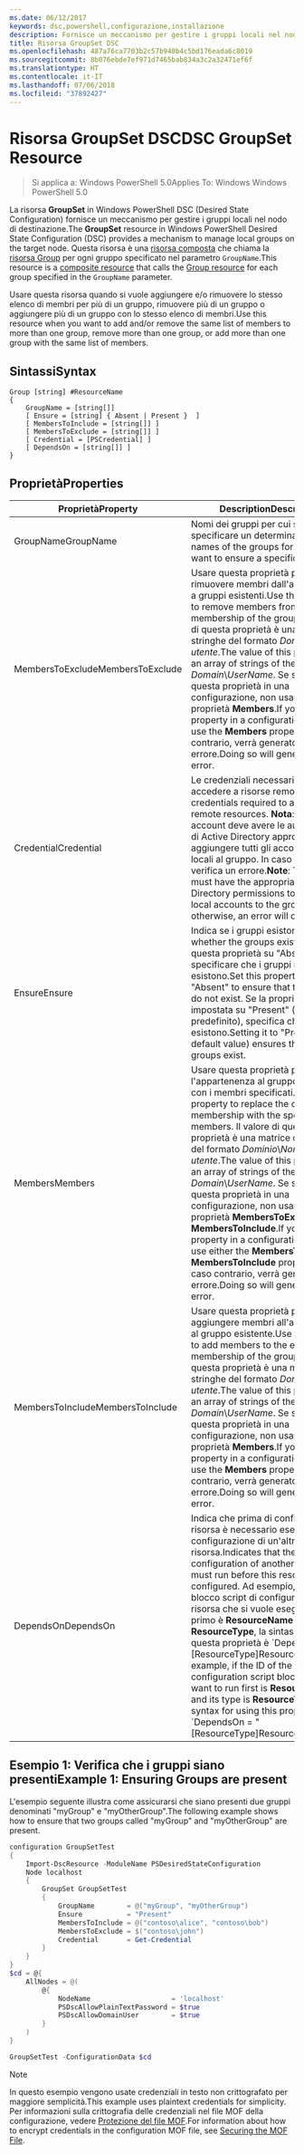 ```yaml
---
ms.date: 06/12/2017
keywords: dsc,powershell,configurazione,installazione
description: Fornisce un meccanismo per gestire i gruppi locali nel nodo di destinazione.
title: Risorsa GroupSet DSC
ms.openlocfilehash: 487a76ca7703b2c57b940b4c5bd176eada6c8019
ms.sourcegitcommit: 8b076ebde7ef971d7465bab834a3c2a32471ef6f
ms.translationtype: HT
ms.contentlocale: it-IT
ms.lasthandoff: 07/06/2018
ms.locfileid: "37892427"
---
```

# <a name="dsc-groupset-resource"></a><span data-ttu-id="1212b-104">Risorsa GroupSet DSC</span><span class="sxs-lookup"><span data-stu-id="1212b-104">DSC GroupSet Resource</span></span>

> <span data-ttu-id="1212b-105">Si applica a: Windows PowerShell 5.0</span><span class="sxs-lookup"><span data-stu-id="1212b-105">Applies To: Windows Windows PowerShell 5.0</span></span>

<span data-ttu-id="1212b-106">La risorsa **GroupSet** in Windows PowerShell DSC (Desired State Configuration) fornisce un meccanismo per gestire i gruppi locali nel nodo di destinazione.</span><span class="sxs-lookup"><span data-stu-id="1212b-106">The **GroupSet** resource in Windows PowerShell Desired State Configuration (DSC) provides a mechanism to manage local groups on the target node.</span></span> <span data-ttu-id="1212b-107">Questa risorsa è una [risorsa composta](authoringResourceComposite.md) che chiama la [risorsa Group](groupResource.md) per ogni gruppo specificato nel parametro `GroupName`.</span><span class="sxs-lookup"><span data-stu-id="1212b-107">This resource is a [composite resource](authoringResourceComposite.md) that calls the [Group resource](groupResource.md) for each group specified in the `GroupName` parameter.</span></span>

<span data-ttu-id="1212b-108">Usare questa risorsa quando si vuole aggiungere e/o rimuovere lo stesso elenco di membri per più di un gruppo, rimuovere più di un gruppo o aggiungere più di un gruppo con lo stesso elenco di membri.</span><span class="sxs-lookup"><span data-stu-id="1212b-108">Use this resource when you want to add and/or remove the same list of members to more than one group, remove more than one group, or add more than one group with the same list of members.</span></span>

## <a name="syntax"></a><span data-ttu-id="1212b-109">Sintassi</span><span class="sxs-lookup"><span data-stu-id="1212b-109">Syntax</span></span>

```
Group [string] #ResourceName
{
    GroupName = [string[]]
    [ Ensure = [string] { Absent | Present }  ]
    [ MembersToInclude = [string[]] ]
    [ MembersToExclude = [string[]] ]
    [ Credential = [PSCredential] ]
    [ DependsOn = [string[]] ]
}
```

## <a name="properties"></a><span data-ttu-id="1212b-110">Proprietà</span><span class="sxs-lookup"><span data-stu-id="1212b-110">Properties</span></span>

|  <span data-ttu-id="1212b-111">Proprietà</span><span class="sxs-lookup"><span data-stu-id="1212b-111">Property</span></span>  |  <span data-ttu-id="1212b-112">Description</span><span class="sxs-lookup"><span data-stu-id="1212b-112">Description</span></span>   |
|---|---|
| <span data-ttu-id="1212b-113">GroupName</span><span class="sxs-lookup"><span data-stu-id="1212b-113">GroupName</span></span>| <span data-ttu-id="1212b-114">Nomi dei gruppi per cui si vuole specificare un determinato stato.</span><span class="sxs-lookup"><span data-stu-id="1212b-114">The names of the groups for which you want to ensure a specific state.</span></span>|
| <span data-ttu-id="1212b-115">MembersToExclude</span><span class="sxs-lookup"><span data-stu-id="1212b-115">MembersToExclude</span></span>| <span data-ttu-id="1212b-116">Usare questa proprietà per rimuovere membri dall'appartenenza a gruppi esistenti.</span><span class="sxs-lookup"><span data-stu-id="1212b-116">Use this property to remove members from the existing membership of the groups.</span></span> <span data-ttu-id="1212b-117">Il valore di questa proprietà è una matrice di stringhe del formato *Dominio*\\*Nome utente*.</span><span class="sxs-lookup"><span data-stu-id="1212b-117">The value of this property is an array of strings of the form *Domain*\\*UserName*.</span></span> <span data-ttu-id="1212b-118">Se si imposta questa proprietà in una configurazione, non usare la proprietà **Members**.</span><span class="sxs-lookup"><span data-stu-id="1212b-118">If you set this property in a configuration, do not use the **Members** property.</span></span> <span data-ttu-id="1212b-119">In caso contrario, verrà generato un errore.</span><span class="sxs-lookup"><span data-stu-id="1212b-119">Doing so will generate an error.</span></span>|
| <span data-ttu-id="1212b-120">Credential</span><span class="sxs-lookup"><span data-stu-id="1212b-120">Credential</span></span>| <span data-ttu-id="1212b-121">Le credenziali necessarie per accedere a risorse remote.</span><span class="sxs-lookup"><span data-stu-id="1212b-121">The credentials required to access remote resources.</span></span> <span data-ttu-id="1212b-122">**Nota**: questo account deve avere le autorizzazioni di Active Directory appropriate per aggiungere tutti gli account non locali al gruppo. In caso contrario, si verifica un errore.</span><span class="sxs-lookup"><span data-stu-id="1212b-122">**Note**: This account must have the appropriate Active Directory permissions to add all non-local accounts to the group; otherwise, an error will occur.</span></span>
| <span data-ttu-id="1212b-123">Ensure</span><span class="sxs-lookup"><span data-stu-id="1212b-123">Ensure</span></span>| <span data-ttu-id="1212b-124">Indica se i gruppi esistono.</span><span class="sxs-lookup"><span data-stu-id="1212b-124">Indicates whether the groups exist.</span></span> <span data-ttu-id="1212b-125">Impostare questa proprietà su "Absent" per specificare che i gruppi non esistono.</span><span class="sxs-lookup"><span data-stu-id="1212b-125">Set this property to "Absent" to ensure that the groups do not exist.</span></span> <span data-ttu-id="1212b-126">Se la proprietà è impostata su "Present" (valore predefinito), specifica che i gruppi esistono.</span><span class="sxs-lookup"><span data-stu-id="1212b-126">Setting it to "Present" (the default value) ensures that the groups exist.</span></span>|
| <span data-ttu-id="1212b-127">Members</span><span class="sxs-lookup"><span data-stu-id="1212b-127">Members</span></span>| <span data-ttu-id="1212b-128">Usare questa proprietà per sostituire l'appartenenza al gruppo corrente con i membri specificati.</span><span class="sxs-lookup"><span data-stu-id="1212b-128">Use this property to replace the current group membership with the specified members.</span></span> <span data-ttu-id="1212b-129">Il valore di questa proprietà è una matrice di stringhe del formato *Dominio*\\*Nome utente*.</span><span class="sxs-lookup"><span data-stu-id="1212b-129">The value of this property is an array of strings of the form *Domain*\\*UserName*.</span></span> <span data-ttu-id="1212b-130">Se si imposta questa proprietà in una configurazione, non usare la proprietà **MembersToExclude** o **MembersToInclude**.</span><span class="sxs-lookup"><span data-stu-id="1212b-130">If you set this property in a configuration, do not use either the **MembersToExclude** or **MembersToInclude** property.</span></span> <span data-ttu-id="1212b-131">In caso contrario, verrà generato un errore.</span><span class="sxs-lookup"><span data-stu-id="1212b-131">Doing so will generate an error.</span></span>|
| <span data-ttu-id="1212b-132">MembersToInclude</span><span class="sxs-lookup"><span data-stu-id="1212b-132">MembersToInclude</span></span>| <span data-ttu-id="1212b-133">Usare questa proprietà per aggiungere membri all'appartenenza al gruppo esistente.</span><span class="sxs-lookup"><span data-stu-id="1212b-133">Use this property to add members to the existing membership of the group.</span></span> <span data-ttu-id="1212b-134">Il valore di questa proprietà è una matrice di stringhe del formato *Dominio*\\*Nome utente*.</span><span class="sxs-lookup"><span data-stu-id="1212b-134">The value of this property is an array of strings of the form *Domain*\\*UserName*.</span></span> <span data-ttu-id="1212b-135">Se si imposta questa proprietà in una configurazione, non usare la proprietà **Members**.</span><span class="sxs-lookup"><span data-stu-id="1212b-135">If you set this property in a configuration, do not use the **Members** property.</span></span> <span data-ttu-id="1212b-136">In caso contrario, verrà generato un errore.</span><span class="sxs-lookup"><span data-stu-id="1212b-136">Doing so will generate an error.</span></span>|
| <span data-ttu-id="1212b-137">DependsOn</span><span class="sxs-lookup"><span data-stu-id="1212b-137">DependsOn</span></span> | <span data-ttu-id="1212b-138">Indica che prima di configurare la risorsa è necessario eseguire la configurazione di un'altra risorsa.</span><span class="sxs-lookup"><span data-stu-id="1212b-138">Indicates that the configuration of another resource must run before this resource is configured.</span></span> <span data-ttu-id="1212b-139">Ad esempio, se l'ID del blocco script di configurazione della risorsa che si vuole eseguire per primo è __ResourceName__ e il tipo è __ResourceType__, la sintassi per usare questa proprietà è \`DependsOn = "[ResourceType]ResourceName"\`\`.</span><span class="sxs-lookup"><span data-stu-id="1212b-139">For example, if the ID of the resource configuration script block that you want to run first is __ResourceName__ and its type is __ResourceType__, the syntax for using this property is \`DependsOn = "[ResourceType]ResourceName"\`\`.</span></span>|

## <a name="example-1-ensuring-groups-are-present"></a><span data-ttu-id="1212b-140">Esempio 1: Verifica che i gruppi siano presenti</span><span class="sxs-lookup"><span data-stu-id="1212b-140">Example 1: Ensuring Groups are present</span></span>

<span data-ttu-id="1212b-141">L'esempio seguente illustra come assicurarsi che siano presenti due gruppi denominati "myGroup" e "myOtherGroup".</span><span class="sxs-lookup"><span data-stu-id="1212b-141">The following example shows how to ensure that two groups called "myGroup" and "myOtherGroup" are present.</span></span>

```powershell
configuration GroupSetTest
{
    Import-DscResource -ModuleName PSDesiredStateConfiguration
    Node localhost
    {
        GroupSet GroupSetTest
        {
            GroupName        = @("myGroup", "myOtherGroup")
            Ensure           = "Present"
            MembersToInclude = @("contoso\alice", "contoso\bob")
            MembersToExclude = $("contoso\john")
            Credential       = Get-Credential
        }
    }
}
$cd = @{
    AllNodes = @(
        @{
            NodeName                    = 'localhost'
            PSDscAllowPlainTextPassword = $true
            PSDscAllowDomainUser        = $true
        }
    )
}

GroupSetTest -ConfigurationData $cd
```

> [!NOTE] 
> <span data-ttu-id="1212b-142">In questo esempio vengono usate credenziali in testo non crittografato per maggiore semplicità.</span><span class="sxs-lookup"><span data-stu-id="1212b-142">This example uses plaintext credentials for simplicity.</span></span> <span data-ttu-id="1212b-143">Per informazioni sulla crittografia delle credenziali nel file MOF della configurazione, vedere [Protezione del file MOF](secureMOF.md).</span><span class="sxs-lookup"><span data-stu-id="1212b-143">For information about how to encrypt credentials in the configuration MOF file, see [Securing the MOF File](secureMOF.md).</span></span>
